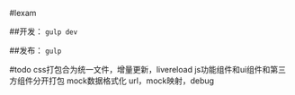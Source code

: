 #lexam

##开发：
`gulp dev`

##发布：
`gulp`

#todo
css打包合为统一文件，增量更新，livereload
js功能组件和ui组件和第三方组件分开打包
mock数据格式化
url，mock映射，debug

